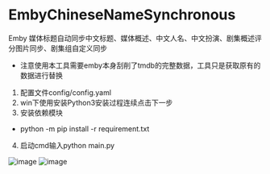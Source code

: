 # EmbyChineseNameSynchronous
Emby 媒体标题自动同步中文标题、媒体概述、中文人名、中文扮演、剧集概述评分图片同步、剧集组自定义同步


*  注意使用本工具需要emby本身刮削了tmdb的完整数据，工具只是获取原有的数据进行替换
1. 配置文件config/config.yaml
2. win下使用安装Python3安装过程连续点击下一步
3. 安装依赖模块
*  python -m pip install -r requirement.txt
4. 启动cmd输入python main.py

![image](https://user-images.githubusercontent.com/23020770/188265314-73610b4e-264d-4b8c-9750-e707512f7fef.png)
![image](https://user-images.githubusercontent.com/23020770/188306989-c722673e-2dac-4c79-8cb1-1a4eb3a35aa2.png)
